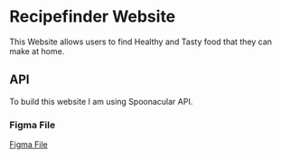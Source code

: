 # Recipefinder Website

This Website allows users to find Healthy and Tasty food that they can make at home.

## API

To build this website I am using Spoonacular API.

### Figma File
[Figma File](https://www.figma.com/file/g032jnCpdiblCMCFG1iIT5/Untitled?type=design&node-id=0%3A1&mode=design&t=j0DxqoqXbrlg6BNu-1)

